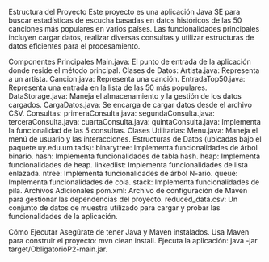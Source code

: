 Estructura del Proyecto
Este proyecto es una aplicación Java SE para buscar estadísticas de escucha basadas en datos históricos de las 50 canciones más populares en varios países. Las funcionalidades principales incluyen cargar datos, realizar diversas consultas y utilizar estructuras de datos eficientes para el procesamiento.

Componentes Principales
Main.java: El punto de entrada de la aplicación donde reside el método principal.
Clases de Datos:
Artista.java: Representa a un artista.
Cancion.java: Representa una canción.
EntradaTop50.java: Representa una entrada en la lista de las 50 más populares.
DataStorage.java: Maneja el almacenamiento y la gestión de los datos cargados.
CargaDatos.java: Se encarga de cargar datos desde el archivo CSV.
Consultas:
primeraConsulta.java:
segundaConsulta.java: 
terceraConsulta.java:
cuartaConsulta.java:
quintaConsulta.java: 
Implementa la funcionalidad de las 5 consultas.
Clases Utilitarias:
Menu.java: Maneja el menú de usuario y las interacciones.
Estructuras de Datos (ubicadas bajo el paquete uy.edu.um.tads):
binarytree: Implementa funcionalidades de árbol binario.
hash: Implementa funcionalidades de tabla hash.
heap: Implementa funcionalidades de heap.
linkedlist: Implementa funcionalidades de lista enlazada.
ntree: Implementa funcionalidades de árbol N-ario.
queue: Implementa funcionalidades de cola.
stack: Implementa funcionalidades de pila.
Archivos Adicionales
pom.xml: Archivo de configuración de Maven para gestionar las dependencias del proyecto.
reduced_data.csv: Un conjunto de datos de muestra utilizado para cargar y probar las funcionalidades de la aplicación.

Cómo Ejecutar
Asegúrate de tener Java y Maven instalados.
Usa Maven para construir el proyecto: mvn clean install.
Ejecuta la aplicación: java -jar target/ObligatorioP2-main.jar.

